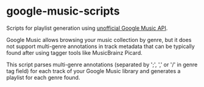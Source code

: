 # google-music-scripts
Scripts for playlist generation using [unofficial Google Music API](https://unofficial-google-music-api.readthedocs.org).

Google Music allows browsing your music collection by genre, but it does not support multi-genre annotations in track metadata that can be typically found after using tagger tools like MusicBrainz Picard.

This script parses multi-genre annotations (separated by ';', ',' or '/' in genre tag field) 
for each track of your Google Music library and generates a playlist for each genre found.


